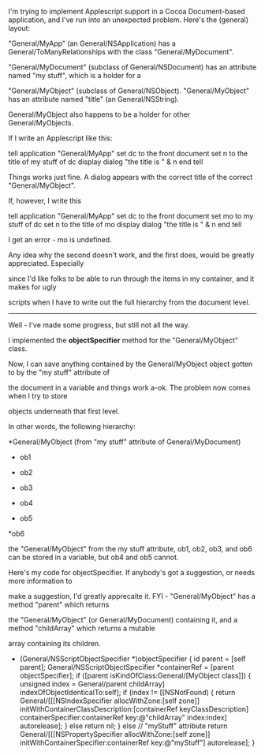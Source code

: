 I'm trying to implement Applescript support in a Cocoa Document-based application, and I've run into an unexpected problem.  Here's the (general) layout:

"General/MyApp" (an General/NSApplication) has a General/ToManyRelationships with the class "General/MyDocument".

"General/MyDocument" (subclass of General/NSDocument) has an attribute named "my stuff", which is a holder for a 

"General/MyObject" (subclass of General/NSObject).  "General/MyObject" has an attribute named "title" (an General/NSString).  

General/MyObject also happens to be a holder for other General/MyObjects.

If I write an Applescript like this:

    
tell application "General/MyApp"
  set dc to the front document 
  set n to the title of my stuff of dc
  display dialog "the title is " & n
end tell


Things works just fine.  A dialog appears with the correct title of the correct "General/MyObject".

If, however, I write this

    
tell application "General/MyApp"
  set dc to the front document
  set mo to my stuff of dc
  set n to the title of mo
  display dialog "the title is " & n
end tell

I get an error - mo is undefined.

Any idea why the second doesn't work, and the first does, would be greatly appreciated.  Especially 

since I'd like folks to be able to run through the items in my container, and it makes for ugly 

scripts when I have to write out the full hierarchy from the document level.

----
Well - I've made some progress, but still not all the way.

I implemented the **objectSpecifier** method for the "General/MyObject" class.

Now, I can save anything contained by the General/MyObject object gotten to by the "my stuff" attribute of 

the document in a variable and things work a-ok.  The problem now comes when I try to store

objects underneath that first level.  

In other words, the following hierarchy:

*General/MyObject (from "my stuff" attribute of General/MyDocument)

* ob1
* ob2
* ob3

* ob4
* ob5
 
*ob6

 
 the "General/MyObject" from the my stuff attribute, ob1, ob2, ob3, and ob6 can be stored in a variable,
but ob4 and ob5 cannot.

Here's my code for objectSpecifier.  If anybody's got a suggestion, or needs more information to 

make a suggestion, I'd greatly apprecaite it.  FYI - "General/MyObject" has a method "parent" which returns 

the "General/MyObject" (or General/MyDocument) containing it, and a method "childArray" which returns a mutable 

array containing its children.

    
- (General/NSScriptObjectSpecifier *)objectSpecifier
{
  id parent = [self parent];
  General/NSScriptObjectSpecifier *containerRef = [parent objectSpecifier];
  if ([parent isKindOfClass:General/[MyObject class]]) {
    unsigned index = General/parent childArray] indexOfObjectIdenticalTo:self];
    if (index != [[NSNotFound) {
      return General/[[[NSIndexSpecifier allocWithZone:[self zone]] initWithContainerClassDescription:[containerRef keyClassDescription] containerSpecifier:containerRef key:@"childArray" index:index] autorelease];
    } else 
      return nil;
  } else  // "myStuff" attribute
    return General/[[[NSPropertySpecifier allocWithZone:[self zone]] initWithContainerSpecifier:containerRef key:@"myStuff"] autorelease];
}
